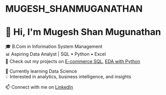 # MUGESH_SHANMUGANATHAN

# 👋 Hi, I'm Mugesh Shan Mugunathan

🎓 B.Com in Information System Management  
📊 Aspiring Data Analyst | SQL • Python • Excel  
📁 Check out my projects on [E-commerce SQL](#), [EDA with Python](#)

💼 Currently learning Data Science  
💡 Interested in analytics, business intelligence, and insights

📫 Connect with me on [LinkedIn](https://linkedin.com/in/your-profile)
